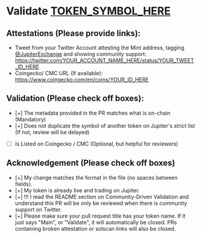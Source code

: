 # Validate [TOKEN_SYMBOL_HERE](https://solscan.io/token/MINT_ADDRES_HERE)

## Attestations (Please provide links):
- Tweet from your Twitter Account attesting the Mint address, tagging [@JupiterExchange](https://twitter.com/JupiterExchange) and showing community support: https://twitter.com/YOUR_ACCOUNT_NAME_HERE/status/YOUR_TWEET_ID_HERE
- Coingecko/ CMC URL (If available): https://www.coingecko.com/en/coins/YOUR_ID_HERE

## Validation (Please check off boxes):
- [+] The metadata provided in the PR matches what is on-chain (Mandatory)
- [+] Does not duplicate the symbol of another token on Jupiter's strict list (If not, review will be delayed)
- [ ] Is Listed on Coingecko / CMC (Optional, but helpful for reviewers)  

## Acknowledgement (Please check off boxes)
- [+] My change matches the format in the file (no spaces between fields).
- [+] My token is already live and trading on Jupiter.
- [+] !!! I read the README section on Community-Driven Validation and understand this PR will be only be reviewed when there is community support on Twitter.
- [+] Please make sure your pull request title has your token name. If it just says "Main", or "Validate", it will automatically be closed. PRs containing broken attestation or solscan links will also be closed.
